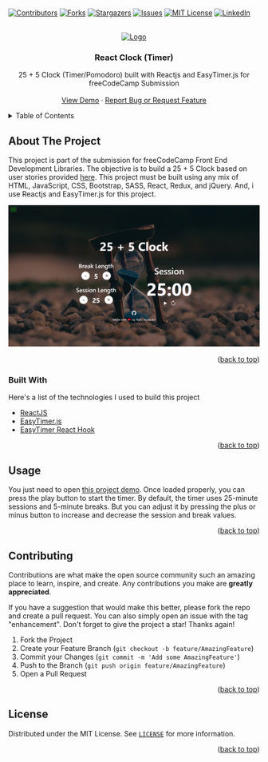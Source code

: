 <br />
<p align="center">

[![Contributors][contributors-shield]][contributors-url]
[![Forks][forks-shield]][forks-url]
[![Stargazers][stars-shield]][stars-url]
[![Issues][issues-shield]][issues-url]
[![MIT License][license-shield]][license-url]
[![LinkedIn][linkedin-shield]][linkedin-url]
</p>

<!-- PROJECT LOGO -->
<br />
<div align="center">
  <a href="https://www.freecodecamp.org">
    <img src="https://design-style-guide.freecodecamp.org/downloads/fcc_primary_large.jpg" alt="Logo" width="300">
  </a>

  <h3 align="center">React Clock (Timer)</h3>

  <p align="center">
    25 + 5 Clock (Timer/Pomodoro) built with Reactjs and EasyTimer.js for freeCodeCamp Submission
    <br />
    <br />
    <a href="https://nafishandoko-rclock.netlify.app/">View Demo</a>
    ·
    <a href="https://github.com/NafisHandoko/react-clock/issues">Report Bug or Request Feature</a>
  </p>
</div>



<!-- TABLE OF CONTENTS -->
<details>
  <summary>Table of Contents</summary>
  <ol>
    <li>
      <a href="#about-the-project">About The Project</a>
      <ul>
        <li><a href="#built-with">Built With</a></li>
      </ul>
    </li>
    <li><a href="#usage">Usage</a></li>
    <li><a href="#contributing">Contributing</a></li>
    <li><a href="#license">License</a></li>
    <!--<li><a href="#acknowledgments">Acknowledgments</a></li>-->
  </ol>
</details>



<!-- ABOUT THE PROJECT -->
## About The Project

This project is part of the submission for freeCodeCamp Front End Development Libraries. The objective is to build a 25 + 5 Clock based on user stories provided <a href="https://www.freecodecamp.org/learn/front-end-development-libraries/front-end-development-libraries-projects/build-a-25--5-clock">here</a>. This project must be built using any mix of HTML, JavaScript, CSS, Bootstrap, SASS, React, Redux, and jQuery. And, i  use Reactjs and EasyTimer.js for this project.

[![Product Name Screen Shot][product-screenshot]](https://github.com/NafisHandoko/react-clock)

<p align="right">(<a href="#top">back to top</a>)</p>



### Built With

Here's a list of the technologies I used to build this project

* [ReactJS](https://reactjs.org/)
* [EasyTimer.js](https://albert-gonzalez.github.io/easytimer.js/)
* [EasyTimer React Hook](https://github.com/albert-gonzalez/easytimer-react-hook)

<p align="right">(<a href="#top">back to top</a>)</p>




<!-- USAGE EXAMPLES -->
## Usage

You just need to open <a href="https://nafishandoko-rclock.netlify.app/">this project demo</a>. Once loaded properly, you can press the play button to start the timer. By default, the timer uses 25-minute sessions and 5-minute breaks. But you can adjust it by pressing the plus or minus button to increase and decrease the session and break values.

<p align="right">(<a href="#top">back to top</a>)</p>



<!-- CONTRIBUTING -->
## Contributing

Contributions are what make the open source community such an amazing place to learn, inspire, and create. Any contributions you make are **greatly appreciated**.

If you have a suggestion that would make this better, please fork the repo and create a pull request. You can also simply open an issue with the tag "enhancement".
Don't forget to give the project a star! Thanks again!

1. Fork the Project
2. Create your Feature Branch (`git checkout -b feature/AmazingFeature`)
3. Commit your Changes (`git commit -m 'Add some AmazingFeature'`)
4. Push to the Branch (`git push origin feature/AmazingFeature`)
5. Open a Pull Request

<p align="right">(<a href="#top">back to top</a>)</p>



<!-- LICENSE -->
## License

Distributed under the MIT License. See <a href="https://github.com/NafisHandoko/react-clock/blob/master/LICENSE">`LICENSE`</a> for more information.

<p align="right">(<a href="#top">back to top</a>)</p>




<!-- ACKNOWLEDGMENTS -->
<!--
## Acknowledgments

Use this space to list resources you find helpful and would like to give credit to. I've included a few of my favorites to kick things off!

* [Choose an Open Source License](https://choosealicense.com)
* [GitHub Emoji Cheat Sheet](https://www.webpagefx.com/tools/emoji-cheat-sheet)
* [Malven's Flexbox Cheatsheet](https://flexbox.malven.co/)
* [Malven's Grid Cheatsheet](https://grid.malven.co/)
* [Img Shields](https://shields.io)
* [GitHub Pages](https://pages.github.com)
* [Font Awesome](https://fontawesome.com)
* [React Icons](https://react-icons.github.io/react-icons/search)

<p align="right">(<a href="#top">back to top</a>)</p>
-->


<!-- MARKDOWN LINKS & IMAGES -->
<!-- https://www.markdownguide.org/basic-syntax/#reference-style-links -->
[contributors-shield]: https://img.shields.io/github/contributors/NafisHandoko/react-clock.svg?style=for-the-badge
[contributors-url]: https://github.com/NafisHandoko/react-clock/graphs/contributors
[forks-shield]: https://img.shields.io/github/forks/NafisHandoko/react-clock.svg?style=for-the-badge
[forks-url]: https://github.com/NafisHandoko/react-clock/network/members
[stars-shield]: https://img.shields.io/github/stars/NafisHandoko/react-clock.svg?style=for-the-badge
[stars-url]: https://github.com/NafisHandoko/react-clock/stargazers
[issues-shield]: https://img.shields.io/github/issues/NafisHandoko/react-clock.svg?style=for-the-badge
[issues-url]: https://github.com/NafisHandoko/react-clock/issues
[license-shield]: https://img.shields.io/github/license/NafisHandoko/react-clock.svg?style=for-the-badge
[license-url]: https://github.com/NafisHandoko/react-clock/blob/master/LICENSE
[linkedin-shield]: https://img.shields.io/badge/-LinkedIn-black.svg?style=for-the-badge&logo=linkedin&colorB=555
[linkedin-url]: https://www.linkedin.com/in/nafis-arinda-rizky-putra-handoko-91542a21b
[product-screenshot]: screenshot.png
